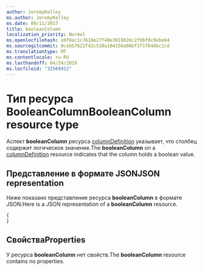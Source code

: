 ```yaml
---
author: JeremyKelley
ms.author: JeremyKelley
ms.date: 09/11/2017
title: booleanColumn
localization_priority: Normal
ms.openlocfilehash: a9f8ac1c7618e27f40e3019026c2f9bf8c0ebe84
ms.sourcegitcommit: 0ce657622f42c510a104156a96bf1f1f040bc1cd
ms.translationtype: MT
ms.contentlocale: ru-RU
ms.lasthandoff: 04/24/2019
ms.locfileid: "32569412"
---
```

# <a name="booleancolumn-resource-type"></a><span data-ttu-id="a084d-102">Тип ресурса BooleanColumn</span><span class="sxs-lookup"><span data-stu-id="a084d-102">BooleanColumn resource type</span></span>

<span data-ttu-id="a084d-103">Аспект **booleanColumn** ресурса [columnDefinition](columndefinition.md) указывает, что столбец содержит логическое значение.</span><span class="sxs-lookup"><span data-stu-id="a084d-103">The **booleanColumn** on a [columnDefinition](columndefinition.md) resource indicates that the column holds a boolean value.</span></span>

## <a name="json-representation"></a><span data-ttu-id="a084d-104">Представление в формате JSON</span><span class="sxs-lookup"><span data-stu-id="a084d-104">JSON representation</span></span>

<span data-ttu-id="a084d-105">Ниже показано представление ресурса **booleanColumn** в формате JSON.</span><span class="sxs-lookup"><span data-stu-id="a084d-105">Here is a JSON representation of a **booleanColumn** resource.</span></span>
<!-- { "blockType": "resource", "@odata.type": "microsoft.graph.booleanColumn" } -->

```json
{
}
```

## <a name="properties"></a><span data-ttu-id="a084d-106">Свойства</span><span class="sxs-lookup"><span data-stu-id="a084d-106">Properties</span></span>

<span data-ttu-id="a084d-107">У ресурса **booleanColumn** нет свойств.</span><span class="sxs-lookup"><span data-stu-id="a084d-107">The **booleanColumn** resource contains no properties.</span></span>

<!-- {
  "type": "#page.annotation",
  "description": "",
  "keywords": "",
  "section": "documentation",
  "tocPath": "Resources/BooleanColumn"
} -->
